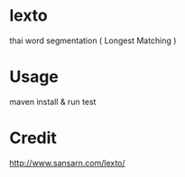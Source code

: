 # lexto
thai word segmentation  ( Longest Matching )


# Usage
maven install & run test


# Credit 
http://www.sansarn.com/lexto/

